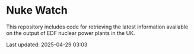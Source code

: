 # Nuke Watch

This repository includes code for retrieving the latest information available on the output of EDF nuclear power plants in the UK.

Last updated: 2025-04-29 03:03